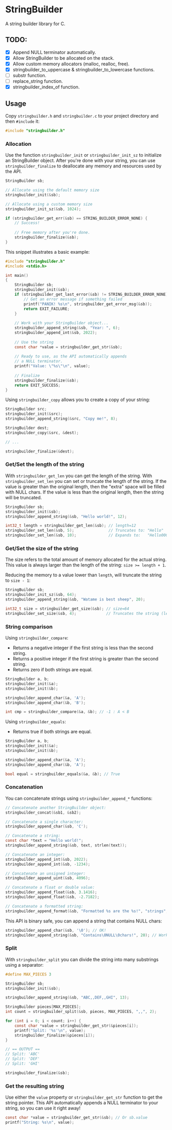 # StringBuilder

A string builder library for C.

## TODO:

- [x] Append NULL terminator automatically.
- [x] Allow StringBuilder to be allocated on the stack.
- [x] Allow custom memory allocators (malloc, realloc, free).
- [x] stringbuilder_to_uppercase & stringbuilder_to_lowercase functions.
- [ ] substr function.
- [ ] replace_string function.
- [x] stringbuilder_index_of function.

## Usage

Copy `stringbuilder.h` and `stringbuilder.c` to your project directory and then `#include` it:

```c
#include "stringbuilder.h"
```

### Allocation

Use the function `stringbuilder_init` or `stringbuilder_init_sz` to initialize an StringBuilder object. After you're
done with your string, you can use `stringbuilder_finalize` to deallocate any memory and resources used by the API.

```c
StringBuilder sb;

// Allocate using the default memory size
stringbuilder_init(&sb);

// Allocate using a custom memory size
stringbuilder_init_sz(&sb, 1024);

if (stringbuilder_get_err(&sb) == STRING_BUILDER_ERROR_NONE) {
    // Success!
    
    // Free memory after you're done.
    stringbuilder_finalize(&sb);
}
```

This snippet illustrates a basic example:

```c
#include "stringbuilder.h"
#include <stdio.h>

int main()
{
    StringBuilder sb;
    stringbuilder_init(&sb);
    if (stringbuilder_get_last_error(&sb) != STRING_BUILDER_ERROR_NONE) {
        // Get an error message if something failed
        printf("PANIK! %s\n", stringbuilder_get_error_msg(&sb));
        return EXIT_FAILURE;
    }
    
    // Work with your StringBuilder object...
    stringbuilder_append_string(&sb, "Year: ", 6);
    stringbuilder_append_int(&sb, 2022);
    
    // Use the string
    const char *value = stringbuilder_get_str(&sb);
    
    // Ready to use, as the API automatically appends
    // a NULL terminator.
    printf("Value: \"%s\"\n", value);
    
    // Finalize
    stringbuilder_finalize(&sb);
    return EXIT_SUCCESS;
}
```

Using `stringbuilder_copy` allows you to create a copy of your string:

```c
StringBuilder src;
stringbuilder_init(&src);
stringbuilder_append_string(&src, "Copy me!", 8);

StringBuilder dest;
stringbuilder_copy(&src, &dest);

// ...

stringbuilder_finalize(&dest);
```

### Get/Set the length of the string

With `stringbuilder_get_len` you can get the length of the string. With `stringbuilder_set_len` you can set or truncate
the length of the string. If the value is greater than the original length, then the "extra" space will be filled with
NULL chars. If the value is less than the original length, then the string will be truncated.

```c
StringBuilder sb;
stringbuilder_init(&sb);
stringbuilder_append_string(&sb, "Hello world!", 12);

int32_t length = stringbuilder_get_len(&sb); // length=12
stringbuilder_set_len(&sb, 5);               // Truncates to: "Hello"
stringbuilder_set_len(&sb, 10);              // Expands to:   "Hello00000" (0 is the NULL char)
```

### Get/Set the size of the string

The size refers to the total amount of memory allocated for the actual string. This value is always larger than the
length of the string: `size >= length + 1`.

Reducing the memory to a value lower than `length`, will truncate the string to `size - 1`:

```c
StringBuilder sb;
stringbuilder_init_sz(&sb, 64);
stringbuilder_append_string(&sb, "Watame is best sheep", 20);

int32_t size = stringbuilder_get_size(&sb); // size=64
stringbuilder_set_size(&sb, 4);             // Truncates the string (length=size - 1): "Wat"
```

### String comparison

Using `stringbuilder_compare`:

* Returns a negative integer if the first string is less than the second string.
* Returns a positive integer if the first string is greater than the second string.
* Returns zero if both strings are equal.

```c
StringBuilder a, b;
stringbuilder_init(&a);
stringbuilder_init(&b);

stringbuilder_append_char(&a, 'A');
stringbuilder_append_char(&b, 'B');

int cmp = stringbuilder_compare(&a, &b); // -1 : A < B
```

Using `stringbuilder_equals`:

* Returns true if both strings are equal.

```c
StringBuilder a, b;
stringbuilder_init(&a);
stringbuilder_init(&b);

stringbuilder_append_char(&a, 'A');
stringbuilder_append_char(&b, 'A');

bool equal = stringbuilder_equals(&a, &b); // True
```

### Concatenation

You can concatenate strings using `stringbuilder_append_*` functions:

```c
// Concatenate another StringBuilder object:
stringbuilder_concat(&sb1, &sb2);

// Concatenate a single character:
stringbuilder_append_char(&sb, 'C');

// Concatenate a string:
const char *text = "Hello world!";
stringbuilder_append_string(&sb, text, strlen(text));

// Concatenate an integer:
stringbuilder_append_int(&sb, 2022);
stringbuilder_append_int(&sb, -1234);

// Concatenate an unsigned integer:
stringbuilder_append_uint(&sb, 4096);

// Concatenate a float or double value:
stringbuilder_append_float(&sb, 3.1416);
stringbuilder_append_float(&sb, -2.7182);

// Concatenate a formatted string:
stringbuilder_append_format(&sb, "Formatted %s are the %s!", "strings", "best");
```

This API is binary safe, you can append a string that contains NULL chars:

```c
stringbuilder_append_char(&sb, '\0'); // OK!
stringbuilder_append_string(&sb, "Contains\0NULL\0chars!", 20); // Works as long as you know the length
```

### Split
With `stringbuilder_split` you can divide the string into many substrings using a separator:

```c
#define MAX_PIECES 3

StringBuilder sb;
stringbuilder_init(&sb);

stringbuilder_append_string(&sb, "ABC,,DEF,,GHI", 13);

StringBuilder pieces[MAX_PIECES];
int count = stringbuilder_split(&sb, pieces, MAX_PIECES, ",,", 2);

for (int i = 0; i < count; i++) {
    const char *value = stringbuilder_get_str(&pieces[i]);
    printf("Split: '%s'\n", value);
    stringbuilder_finalize(&pieces[i]);
}

// == OUTPUT ==
// Split: 'ABC'
// Split: 'DEF'
// Split: 'GHI'

stringbuilder_finalize(&sb);
```

### Get the resulting string

Use either the `value` property or `stringbuilder_get_str` function to get the string pointer. This API automatically
appends a NULL terminator to your string, so you can use it right away!

```c
const char *value = stringbuilder_get_str(&sb); // Or sb.value
printf("String: %s\n", value);
```
